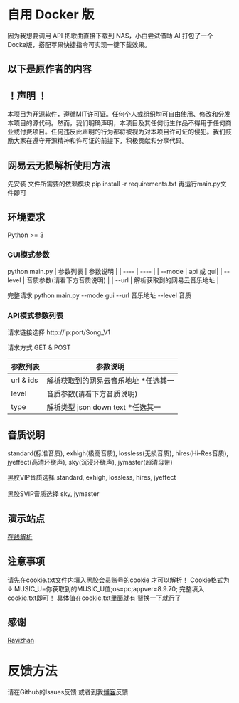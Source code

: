# 自用 Docker 版
因为我想要调用 API 把歌曲直接下载到 NAS，小白尝试借助 AI 打包了一个Docke版，搭配苹果快捷指令可实现一键下载效果。 


以下是原作者的内容
---

## ！声明 ！
本项目为开源软件，遵循MIT许可证。任何个人或组织均可自由使用、修改和分发本项目的源代码。然而，我们明确声明，本项目及其任何衍生作品不得用于任何商业或付费项目。任何违反此声明的行为都将被视为对本项目许可证的侵犯。我们鼓励大家在遵守开源精神和许可证的前提下，积极贡献和分享代码。

## 网易云无损解析使用方法
先安装 文件所需要的依赖模块 
pip install -r requirements.txt
再运行main.py文件即可

## 环境要求
Python >= 3

### GUI模式参数
python main.py 
|  参数列表  | 参数说明 |
|  ----  | ---- |
| --mode | api 或 gui|
| --level | 音质参数(请看下方音质说明) |
| --url |  解析获取到的网易云音乐地址 |

完整请求 python main.py --mode gui --url 音乐地址 --level 音质

### API模式参数列表

请求链接选择 http://ip:port/Song_V1 

请求方式 GET & POST

|  参数列表  | 参数说明 |
|  ----  | ---- |
| url & ids | 解析获取到的网易云音乐地址  *任选其一|
| level | 音质参数(请看下方音质说明) |
| type | 解析类型 json down text *任选其一 |

## 音质说明
standard(标准音质), exhigh(极高音质), lossless(无损音质), hires(Hi-Res音质), jyeffect(高清环绕声), sky(沉浸环绕声), jymaster(超清母带)

黑胶VIP音质选择 standard, exhigh, lossless, hires, jyeffect <br> <br>
黑胶SVIP音质选择 sky, jymaster

## 演示站点
[在线解析](https://api.toubiec.cn/wyapi.html)

## 注意事项
请先在cookie.txt文件内填入黑胶会员账号的cookie 才可以解析！
Cookie格式为↓
MUSIC_U=你获取到的MUSIC_U值;os=pc;appver=8.9.70; 完整填入cookie.txt即可！
具体值在cookie.txt里面就有 替换一下就行了

## 感谢
[Ravizhan](https://github.com/ravizhan)

# 反馈方法
请在Github的lssues反馈 或者到我[博客](https://www.toubiec.cn)反馈

